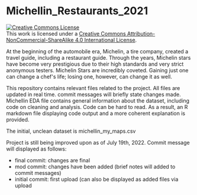 # Michellin_Restaurants_2021

<a rel="license" href="http://creativecommons.org/licenses/by-nc-sa/4.0/"><img alt="Creative Commons License" style="border-width:0" src="https://i.creativecommons.org/l/by-nc-sa/4.0/88x31.png" /></a><br />This work is licensed under a <a rel="license" href="http://creativecommons.org/licenses/by-nc-sa/4.0/">Creative Commons Attribution-NonCommercial-ShareAlike 4.0 International License</a>.

At the beginning of the automobile era, Michelin, a tire company, created a travel guide, including a restaurant guide.
Through the years, Michelin stars have become very prestigious due to their high standards and very strict anonymous testers. Michelin Stars are incredibly 
coveted. Gaining just one can change a chef's life; losing one, however, can change it as well. 

This repository contains relevant files related to the project. All files are updated in real time. commit messages will briefly state changes made. Michellin EDA file contains general information about the dataset, including code on cleaning and analysis. Code can be hard to read. As a result, an R markdown file displaying code output and a more coherent explanation is provided.

The initial, unclean dataset is michellin_my_maps.csv

Project is still being improved upon as of July 19th, 2022. Commit message will displayed as follows: 
 - final commit: changes are final 
 - mod commit: changes have been added (brief notes will added to commit messages)
 - initial commit: first upload (can also be displayed as added files via upload 

